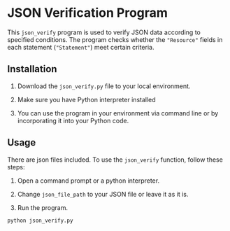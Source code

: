 # JSON Verification Program

This `json_verify` program is used to verify JSON data according to specified conditions. The program checks whether the `"Resource"` fields in each statement (`"Statement"`) meet certain criteria.

## Installation

1. Download the `json_verify.py` file to your local environment.

2. Make sure you have Python interpreter installed

3. You can use the program in your environment via command line or by incorporating it into your Python code.

## Usage

There are json files included.
To use the `json_verify` function, follow these steps:

1. Open a command prompt or a python interpreter.

2. Change `json_file_path` to your JSON file or leave it as it is.

3. Run the program.

```bash
python json_verify.py


